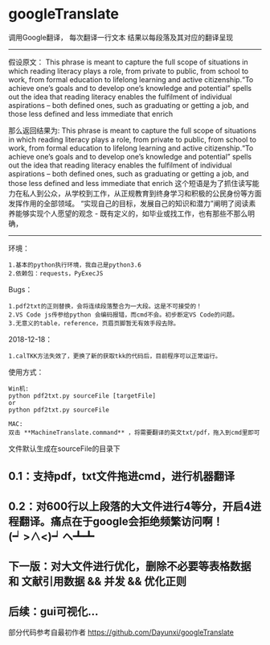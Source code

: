 # googleTranslate

调用Google翻译， 每次翻译一行文本
结果以每段落及其对应的翻译呈现

-----

假设原文：
This phrase is meant to capture the full scope of situations in which reading literacy plays a role, from private to public, from school to work, from formal education to lifelong learning and active citizenship.“To achieve one’s goals and to develop one’s knowledge and potential” spells out the idea that reading literacy enables the fulfilment of individual aspirations – both defined ones, such as graduating or getting a job, and those less defined and less immediate that enrich

那么返回结果为:
This phrase is meant to capture the full scope of situations in which reading literacy plays a role, from private to public, from school to work, from formal education to lifelong learning and active citizenship.“To achieve one’s goals and to develop one’s knowledge and potential” spells out the idea that reading literacy enables the fulfilment of individual aspirations – both defined ones, such as graduating or getting a job, and those less defined and less immediate that enrich
这个短语是为了抓住读写能力在私人到公众，从学校到工作，从正规教育到终身学习和积极的公民身份等方面发挥作用的全部领域。 “实现自己的目标，发展自己的知识和潜力”阐明了阅读素养能够实现个人愿望的观念 - 既有定义的，如毕业或找工作，也有那些不那么明确，

-----
环境：
```dos
1.基本的python执行环境，我自己是python3.6
2.依赖包：requests，PyExecJS
```

Bugs：
```dos
1.pdf2txt的正则替换，会将连续段落整合为一大段。这是不可接受的！
2.VS Code js传参给python 会编码报错，而cmd不会。初步断定VS Code的问题。
3.无意义的table，reference，页眉页脚暂无有效手段去除。
```

2018-12-18：
```dos
1.calTKK方法失效了，更换了新的获取tkk的代码后，目前程序可以正常运行。
```



使用方式：
```dos
Win机:
python pdf2txt.py sourceFile [targetFile]
or
python pdf2txt.py sourceFile

MAC:
双击 **MachineTranslate.command** ，将需要翻译的英文txt/pdf，拖入到cmd里即可
```
文件默认生成在sourceFile的目录下

0.1：支持pdf，txt文件拖进cmd，进行机器翻译
-----
0.2：对600行以上段落的大文件进行4等分，开启4进程翻译。痛点在于google会拒绝频繁访问啊！  (┙>∧<)┙へ┻┻
-----
下一版：对大文件进行优化，删除不必要等表格数据 和 文献引用数据 && 并发 && 优化正则
-----
后续：gui可视化...
-----
部分代码参考自最初作者 https://github.com/Dayunxi/googleTranslate
